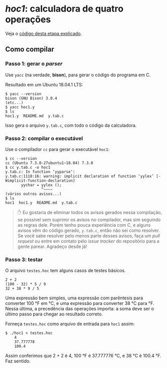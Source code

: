 # *hoc1*: calculadora de quatro operações

Veja o [código desta etapa explicado](https://ramalho.github.io/hoc/etapa1).

## Como compilar

### Passo 1: gerar o *parser*

Use `yacc` (na verdade, **bison**), para gerar o código do programa em C.

Resultado em um	Ubuntu 18.04.1 LTS:

```
$ yacc --version
bison (GNU Bison) 3.0.4
(etc...)
$ yacc hoc1.y
$ ls
hoc1.y  README.md  y.tab.c
```

Isso gera o arquivo `y.tab.c`, com todo o código da calculadora.

### Passo 2: compilar o executável

Use o compilador `cc` para gerar o executável `hoc1`:

```
$ cc --version
cc (Ubuntu 7.3.0-27ubuntu1~18.04) 7.3.0
$ cc y.tab.c -o hoc1
y.tab.c: In function ‘yyparse’:
y.tab.c:1118:16: warning: implicit declaration of function ‘yylex’ [-Wimplicit-function-declaration]
       yychar = yylex ();
                ^~~~~
(vários outros avisos...)
$ ls
hoc1  hoc1.y  README.md  y.tab.c
```

> ✋ Eu gostaria de eliminar todos os avisos gerados nessa compilação, se possível sem suprimir os avisos no compilador, mas sim seguindo as regras dele. Porém tenho pouca experiência com C, e alguns avisos vêm do código gerado, `y.tab.c`, então não sei como resolver. Se você sabe resolver pelo menos parte desses avisos, faça um *pull request* ou entre em contato pelo *issue tracker* do repositório para a gente parear. Agradeço desde já!

### Passo 3: testar

O arquivo `testes.hoc` tem alguns casos de testes básicos.

```
2 + 2
(100 - 32) * 5 / 9
32 + 38 * 9 / 5
```

Uma expressão bem simples, uma expressão com parêntesis para converter 100 °F em °C, e uma expressão para converter 38 °C para °F. Nessa última, a precedência das operações importa: a soma deve ser o último passo para chegar ao resultado correto.

Forneça `testes.hoc` como arquivo de entrada para `hoc1` assim:

```
$ ./hoc1 < testes.hoc
	4
	37.777778
	100.4
```

Assim conferimos que 2 + 2 é 4, 100 °F é 37.777776 °C, e 38 °C é 100.4 °F. Faz sentido.

